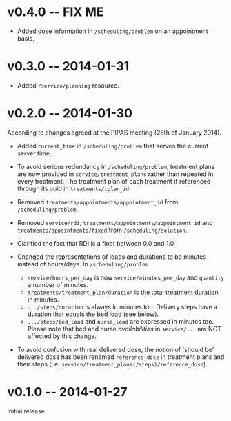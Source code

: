 # v0.4.0 -- FIX ME

* Added dose information in `/scheduling/problem` on an appointment basis.

# v0.3.0 -- 2014-01-31

* Added `/service/planning` resource.

# v0.2.0 -- 2014-01-30

According to changes agreed at the PIPAS meeting (28th of January 2014).

* Added `current_time` in `/scheduling/problem` that serves the current server
  time.

* To avoid serious redundancy in `/scheduling/problem`, treatment plans are
  now provided in `service/treatment_plans` rather than repeated in every
  treatment. The treatment plan of each treatment if referenced through its
  uuid in `treatments/tplan_id`.

* Removed `treatments/appointments/appointment_id` from `/scheduling/problem`.

* Removed `service/rdi`, `treatments/appointments/appointment_id` and
  `treatments/appointments/fixed` from `/scheduling/solution`.

* Clarified the fact that RDI is a float between 0.0 and 1.0

* Changed the representations of loads and durations to be minutes instead of
  hours/days. In `/scheduling/problem`
    * `service/hours_per_day` is now `service/minutes_per_day` and `quantity` a number of minutes.
    * `treatments/treatment_plan/duration` is the total treatment duration in minutes.
    * `.../steps/duration` is always in minutes too. Delivery steps have a duration that equals the bed load (see below).
    * `.../steps/bed_load` and `nurse_load` are expressed in minutes too.
  Please note that bed and nurse _availabilities_ in `service/...` are NOT affected by this change.

* To avoid confusion with real delivered dose, the notion of 'should be'
  delivered dose has been renamed `reference_dose` in treatment plans and
  their steps (i.e. `service/treatment_plans(/steps)/reference_dose`).

# v0.1.0 -- 2014-01-27

Initial release.